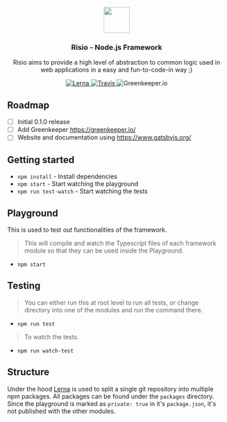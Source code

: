 <p align="center">
    <img src="https://avatars3.githubusercontent.com/u/37673741?s=200&v=4" height="60">
    <h3 align="center">Risio - Node.js Framework</h3>
    <p align="center">Risio aims to provide a high level of abstraction to common logic used in web applications in a easy and fun-to-code-in way ;)<p>
    <p align="center">
        <a href="https://lernajs.io/">
            <img src="https://img.shields.io/badge/maintained%20with-lerna-cc00ff.svg" alt="Lerna">
        </a>
        <a href="https://travis-ci.org/risio/framework" target="_blank">
            <img src="https://travis-ci.org/risio/framework.svg?branch=develop" alt="Travis">
        </a>
        <img src="https://badges.greenkeeper.io/risio/framework.svg" alt="Greenkeeper.io">
    </p>
</p>

## Roadmap

- [ ] Initial 0.1.0 release
- [ ] Add Greenkeeper https://greenkeeper.io/
- [ ] Website and documentation using https://www.gatsbyjs.org/

## Getting started

- `npm install` - Install dependencies
- `npm start` - Start watching the playground
- `npm run test-watch` - Start watching the tests

## Playground

This is used to test out functionalities of the framework.

> This will compile and watch the Typescript files of each framework module so that they can be used inside the Playground.

- `npm start`

## Testing

> You can either run this at root level to run all tests, or change directory into one of the modules and run the command there.

- `npm run test`

> To watch the tests.

- `npm run watch-test`

## Structure

Under the hood [Lerna](https://lernajs.io/) is used to split a single git repository into multiple npm packages. All packages can be found under the `packages` directory. Since the playground is marked as `private: true` in it's `package.json`, it's not published with the other modules.
